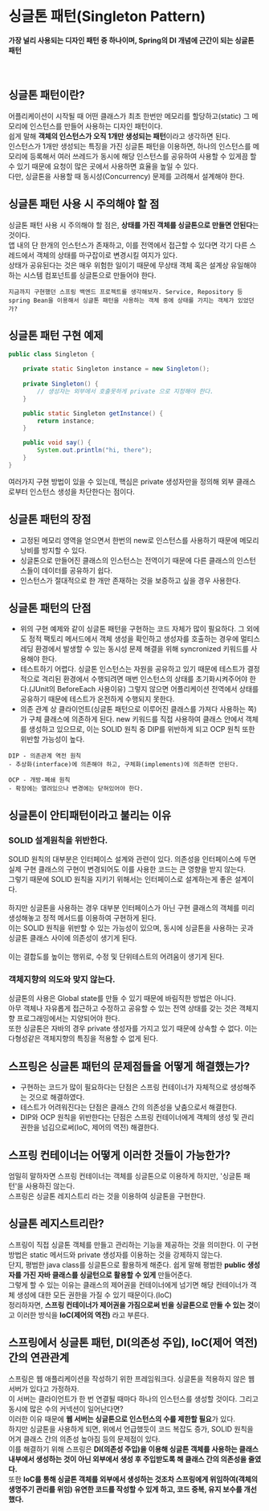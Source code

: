 # 싱글톤 패턴(Singleton Pattern)
**가장 널리 사용되는 디자인 패턴 중 하나이며, Spring의 DI 개념에 근간이 되는 싱글톤 패턴**
<br />
<br />
<br />

## 싱글톤 패턴이란?
어플리케이션이 시작될 때 어떤 클래스가 최초 한번만 메모리를 할당하고(static) 그 메모리에 인스턴스를 만들어 사용하는 디자인 패턴이다.  
쉽게 말해 **객체의 인스턴스가 오직 1개만 생성되는 패턴**이라고 생각하면 된다.  
인스턴스가 1개만 생성되는 특징을 가진 싱글톤 패턴을 이용하면, 하나의 인스턴스를 메모리에 등록해서 여러 쓰레드가 동시에 해당 인스턴스를 공유하여 사용할 수 있게끔 할 수 있기 때문에 요청이 많은 곳에서 사용하면 효율을 높일 수 있다.  
다만, 싱글톤을 사용할 때 동시성(Concurrency) 문제를 고려해서 설계해야 한다.

## 싱글톤 패턴 사용 시 주의해야 할 점
싱글톤 패턴 사용 시 주의해야 할 점은, **상태를 가진 객체를 싱글톤으로 만들면 안된다**는 것이다.  
앱 내의 단 한개의 인스턴스가 존재하고, 이를 전역에서 접근할 수 있다면 각기 다른 스레드에서 객체의 상태를 마구잡이로 변경시킬 여지가 있다.  
상태가 공유된다는 것은 매우 위험한 일이기 때문에 무상태 객체 혹은 설계상 유일해야 하는 시스템 컴포넌트를 싱글톤으로 만들어야 한다.

```
지금까지 구현했던 스프링 백엔드 프로젝트를 생각해보자. Service, Repository 등 spring Bean을 이용해서 싱글톤 패턴을 사용하는 객체 중에 상태를 가지는 객체가 있었던가?
```


## 싱글톤 패턴 구현 예제
```java
public class Singleton {

    private static Singleton instance = new Singleton();
    
    private Singleton() {
        // 생성자는 외부에서 호출못하게 private 으로 지정해야 한다.
    }

    public static Singleton getInstance() {
        return instance;
    }

    public void say() {
        System.out.println("hi, there");
    }
}
```
여러가지 구현 방법이 있을 수 있는데, 핵심은 private 생성자만을 정의해 외부 클래스로부터 인스턴스 생성을 차단한다는 점이다.

## 싱글톤 패턴의 장점
- 고정된 메모리 영역을 얻으면서 한번의 new로 인스턴스를 사용하기 때문에 메모리 낭비를 방지할 수 있다.
- 싱글톤으로 만들어진 클래스의 인스턴스는 전역이기 때문에 다른 클래스의 인스턴스들이 데이터를 공유하기 쉽다.
- 인스턴스가 절대적으로 한 개만 존재하는 것을 보증하고 싶을 경우 사용한다.

## 싱글톤 패턴의 단점
- 위의 구현 예제와 같이 싱글톤 패턴을 구현하는 코드 자체가 많이 필요하다. 그 외에도 정적 팩토리 메서드에서 객체 생성을 확인하고 생성자를 호출하는 경우에 멀티스레딩 환경에서 발생할 수 있는 동시성 문제 해결을 위해 syncronized 키워드를 사용해야 한다.
- 테스트하기 어렵다. 싱글톤 인스턴스는 자원을 공유하고 있기 때문에 테스트가 결정적으로 격리된 환경에서 수행되려면 매번 인스턴스의 상태를 초기화시켜주어야 한다.(JUnit의 BeforeEach 사용이유) 그렇지 않으면 어플리케이션 전역에서 상태를 공유하기 때문에 테스트가 온전하게 수행되지 못한다.
- 의존 관계 상 클라이언트(싱글톤 패턴으로 이루어진 클래스를 가져다 사용하는 쪽)가 구체 클래스에 의존하게 된다. new 키워드를 직접 사용하여 클래스 안에서 객체를 생성하고 있으므로, 이는 SOLID 원칙 중 DIP를 위반하게 되고 OCP 원칙 또한 위반할 가능성이 높다.

```
DIP - 의존관계 역전 원칙
- 추상화(interface)에 의존해야 하고, 구체화(implements)에 의존하면 안된다.

OCP - 개방-폐쇄 원칙
- 확장에는 열려있으나 변경에는 닫혀있어야 한다.
```

## 싱글톤이 안티패턴이라고 불리는 이유
### SOLID 설계원칙을 위반한다.
SOLID 원칙의 대부분은 인터페이스 설계와 관련이 있다. 의존성을 인터페이스에 두면 실제 구현 클래스의 구현이 변경되어도 이를 사용한 코드는 큰 영향을 받지 않는다.  
그렇기 때문에 SOLID 원칙을 지키기 위해서는 인터페이스로 설계하는게 좋은 설계이다.  
<br />
하지만 싱글톤을 사용하는 경우 대부분 인터페이스가 아닌 구현 클래스의 객체를 미리 생성해놓고 정적 메서드를 이용하여 구현하게 된다.  
이는 SOLID 원칙을 위반할 수 있는 가능성이 있으며, 동시에 싱글톤을 사용하는 곳과 싱글톤 클래스 사이에 의존성이 생기게 된다.  
<br />
이는 결합도를 높이는 행위로, 수정 및 단위테스트의 어려움이 생기게 된다.

### 객체지향의 의도와 맞지 않는다.
싱글톤의 사용은 Global state를 만들 수 있기 때문에 바림직한 방법은 아니다.  
아무 객체나 자유롭게 접근하고 수정하고 공유할 수 있는 전역 상태를 갖는 것은 객체지향 프로그래밍에서는 지양되어야 한다.  
또한 싱글톤은 자바의 경우 private 생성자를 가지고 있기 때문에 상속할 수 없다. 이는 다형성같은 객체지향의 특징을 적용할 수 없게 된다.

## 스프링은 싱글톤 패턴의 문제점들을 어떻게 해결했는가?
- 구현하는 코드가 많이 필요하다는 단점은 스프링 컨테이너가 자체적으로 생성해주는 것으로 해결하였다.
- 테스트가 어려워진다는 단점은 클래스 간의 의존성을 낮춤으로서 해결한다.
- DIP와 OCP 원칙을 위반한다는 단점은 스프링 컨테이너에게 객체의 생성 및 관리 권한을 넘김으로써(IoC, 제어의 역전) 해결한다.

## 스프링 컨테이너는 어떻게 이러한 것들이 가능한가?
엄밀히 말하자면 스프링 컨테이너는 객체를 싱글톤으로 이용하게 하지만, '싱글톤 패턴'을 사용하진 않는다.  
스프링은 싱글톤 레지스트리 라는 것을 이용하여 싱글톤을 구현한다.

## 싱글톤 레지스트리란?
스프링이 직접 싱글톤 객체를 만들고 관리하는 기능을 제공하는 것을 의미한다. 이 구현 방법은 static 메서드와 private 생성자를 이용하는 것을 강제하지 않는다.  
단지, 평범한 java class를 싱글톤으로 활용하게 해준다. 쉽게 말해 평범한 **public 생성자를 가진 자바 클래스를 싱글턴으로 활용할 수 있게** 만들어준다.  
그렇게 할 수 있는 이유는 클래스의 제어권을 컨테이너에게 넘기면 해당 컨테이너가 객체 생성에 대한 모든 권한을 가질 수 있기 때문이다.(IoC)  
정리하자면, **스프링 컨테이너가 제어권을 가짐으로써 빈을 싱글톤으로 만들 수 있는 것**이고 이러한 방식을 **IoC(제어의 역전)** 라고 부른다.

## 스프링에서 싱글톤 패턴, DI(의존성 주입), IoC(제어 역전) 간의 연관관계
스프링은 웹 애플리케이션을 작성하기 위한 프레임워크다. 싱글톤을 적용하지 않은 웹 서버가 있다고 가정하자.  
이 서버는 클라이언트가 한 번 연결될 때마다 하나의 인스턴스를 생성할 것이다. 그리고 동시에 많은 수의 커넥션이 일어난다면?  
이러한 이유 때문에 **웹 서버는 싱글톤으로 인스턴스의 수를 제한할 필요**가 있다.  
하지만 싱글톤을 사용하게 되면, 위에서 언급했듯이 코드 복잡도 증가, SOLID 원칙을 어겨 클래스 간의 의존성 높아짐 등의 문제점이 있다.  
이를 해결하기 위해 스프링은 **DI(의존성 주입)을 이용해 싱글톤 객체를 사용하는 클래스 내부에서 생성하는 것이 아닌 외부에서 생성 후 주입받도록 해 클래스 간의 의존성을 줄였다.**  
또한 **IoC를 통해 싱글톤 객체를 외부에서 생성하는 것조차 스프링에게 위임하여(객체의 생명주기 관리를 위임) 유연한 코드를 작성할 수 있게 하고, 코드 중복, 유지 보수를 개선했다.**